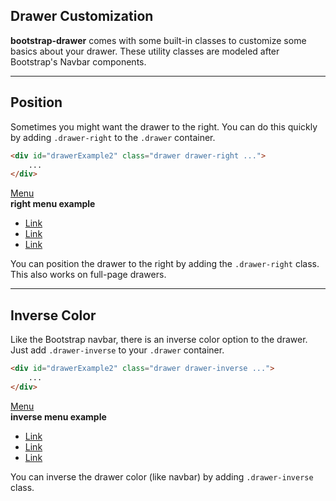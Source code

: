 ## Drawer Customization

**bootstrap-drawer** comes with some built-in classes to customize some basics about your drawer. These utility classes
are modeled after Bootstrap's Navbar components.

----------

## Position

Sometimes you might want the drawer to the right. You can do this quickly by adding `.drawer-right` to the `.drawer`
container.

```html
<div id="drawerExample2" class="drawer drawer-right ...">
    ...
</div>
```

<div class="panel panel-default has-inner-drawer example-container-right">
    <div id="drawerExample2" class="drawer drawer-right drawer-inside dw-xs-5 fold" aria-labelledby="drawerExample2">
        <div class="drawer-controls">
            <a href="#drawerExample2" data-toggle="drawer" href="#drawerExample2" aria-foldedopen="false" aria-controls="drawerExample2" class="btn btn-primary btn-sm">Menu</a>
        </div>
        <div class="drawer-contents">
            <div class="drawer-heading">
                <strong>right menu example</strong>
            </div>
            <ul class="drawer-nav">
                <li role="presentation" class="active"><a href="#">Link</a></li>
                <li role="presentation"><a href="#">Link</a></li>
                <li role="presentation"><a href="#">Link</a></li>
            </ul>
        </div>
    </div>
    <div class="panel-body">
        <p>You can position the drawer to the right by adding the <code>.drawer-right</code> class.  This also works on full-page drawers.</p>
    </div>
</div>

----------

## Inverse Color

Like the Bootstrap navbar, there is an inverse color option to the drawer. Just add `.drawer-inverse` to your `.drawer`
container.

```html
<div id="drawerExample2" class="drawer drawer-inverse ...">
    ...
</div>
```

<div class="panel panel-default has-inner-drawer example-container">
    <div id="drawerExample3" class="drawer drawer-inverse drawer-inside dw-xs-5 fold" aria-labelledby="drawerExample3">
        <div class="drawer-controls">
            <a href="#drawerExample3" data-toggle="drawer" href="#drawerExample3" aria-foldedopen="false" aria-controls="drawerExample3" class="btn btn-primary btn-sm">Menu</a>
        </div>
        <div class="drawer-contents">
            <div class="drawer-heading">
                <strong>inverse menu example</strong>
            </div>
            <ul class="drawer-fullnav">
                <li role="presentation" class="active"><a href="#">Link</a></li>
                <li role="presentation"><a href="#">Link</a></li>
                <li role="presentation"><a href="#">Link</a></li>
            </ul>
        </div>
    </div>
    <div class="panel-body">
        <p>You can inverse the drawer color (like navbar) by adding <code>.drawer-inverse</code> class.</p>
    </div>
</div>